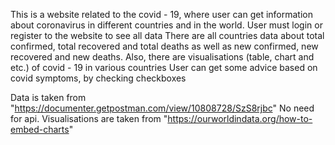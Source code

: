 This is a website related to the covid - 19, 
where user can get information about coronavirus in different countries
and in the world.
User must login or register to the website to see all data
There are all countries data about total confirmed, total recovered and total deaths as well as 
new confirmed, new recovered and new deaths.
Also, there are visualisations (table, chart and etc.) of covid - 19 in various countries
User can get some advice based on covid symptoms, by checking checkboxes

Data is taken from "https://documenter.getpostman.com/view/10808728/SzS8rjbc"
No need for api.
Visualisations are taken from "https://ourworldindata.org/how-to-embed-charts"
